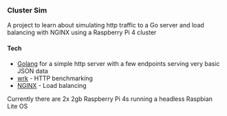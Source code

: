 ### Cluster Sim

A project to learn about simulating http traffic to a Go server and load balancing with NGINX using a Raspberry Pi 4 cluster

#### Tech
- [Golang](https://golang.org/) for a simple http server with a few endpoints serving very basic JSON data
- [wrk](https://github.com/wg/wrk) - HTTP benchmarking
- [NGINX](https://www.nginx.com/) - Load balancing

Currently there are 2x 2gb Raspberry Pi 4s running a headless Raspbian Lite OS